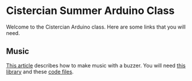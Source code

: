 # Cistercian Summer Arduino Class

Welcome to the Cistercian Arduino class. Here are some links that you will need.

## Music

[This article](https://projecthub.arduino.cc/tmekinyan/playing-popular-songs-with-arduino-and-a-buzzer-546f4a)
describes how to make music with a buzzer. You will need [this library](https://github.com/hibit-dev/buzzer/tree/master/lib)
and these [code files](https://github.com/hibit-dev/buzzer/tree/master/src).